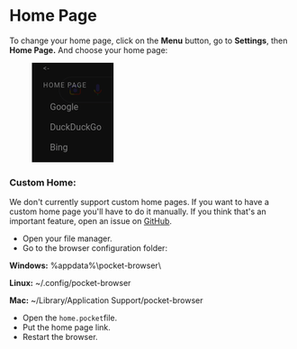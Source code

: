 # Home Page

To change your home page, click on the **Menu** button, go to **Settings**, then **Home Page.** And choose your home page:

<figure><img src="../.gitbook/assets/image (1).png" alt=""><figcaption></figcaption></figure>

### Custom Home:

We don't currently support custom home pages. If you want to have a custom home page you'll have to do it manually. If you think that's an important feature, open an issue on [GitHub](https://github.com/PocketStudios/Pocket-Browser/issues).

* Open your file manager.
* Go to the browser configuration folder:

**Windows:** %appdata%\pocket-browser\\

**Linux:** \~/.config/pocket-browser

**Mac:** \~/Library/Application Support/pocket-browser

* Open the `home.pocket`file.
* Put the home page link.
* Restart the browser.



